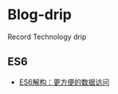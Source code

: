 # Blog-drip
Record Technology drip 

## ES6
- [ES6解构：更方便的数据访问](https://github.com/DamonEast/Blog-drip/issues/1)
